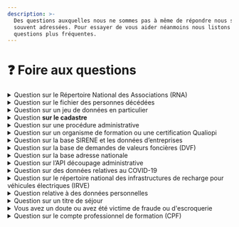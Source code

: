 ```yaml
---
description: >-
  Des questions auxquelles nous ne sommes pas à même de répondre nous sont
  souvent adressées. Pour essayer de vous aider néanmoins nous listons ici les
  questions plus fréquentes.
---
```


# ❓ Foire aux questions

<details>

<summary>Question sur le Répertoire National des Associations (RNA)</summary>

Si vous êtes une association et recherchez votre numéro RNA, vous pouvez consulter le moteur de recherche des associations du [journal officiel](https://www.journal-officiel.gouv.fr/associations/recherche/) (dont nous ne sommes pas responsables). Pour plus d'informations, vous pouvez consulter le site [Service-Public.fr](https://www.service-public.fr/associations).

</details>

<details>

<summary>Question sur le fichier des personnes décédées</summary>

Les fichiers des personnes décédées disponibles sur data.gouv.fr sont recueillis par l'INSEE à partir des informations reçues des communes. Pour faire une recherche dans ces fichiers vous pouvez utilisez le service suivant [Match\_Id](https://deces.matchid.io/search) (dont nous ne sommes pas responsable). Pour plus d'informations, vous pouvez consulter [cette page](https://www.insee.fr/fr/information/4190491).

</details>

<details>

<summary>Question sur un jeu de données en particulier</summary>

Notre équipe n'est pas en charge de la production des données publiées sur la plateforme.\
Adressez vous directement au producteur dans l'espace de discussion en bas de page du jeu de donnée. [Voir un exemple](https://www.data.gouv.fr/fr/datasets/fichier-des-personnes-decedees/#discussion-604e44bcf9fac775bbc0aeca).

</details>

<details>

<summary>Question <strong>sur le cadastre</strong> </summary>

Si vous avez une question sur le cadastre (rechercher un propriétaire, remonter une erreur dans les données de valeur foncière, s’informer sur la mitoyenneté, etc.), nous vous invitons à consulter [notre « Foire aux questions sur le cadastre »](https://guides.data.gouv.fr/reutiliser-des-donnees/autour-du-cadastre/faq-cadastre).\
\
Pour toute question sur l’utilisation et la manipulation des données du cadastre, vous pouvez consulter [le guide dédié](https://guides.data.gouv.fr/reutiliser-des-donnees/autour-du-cadastre).

</details>

<details>

<summary>Question sur une procédure administrative </summary>

Notre support n'est pas en mesure de vous aider sur ces sujets. Vous pouvez vous référer au site [Service-Public.fr](https://doc.data.gouv.fr/).

</details>

<details>

<summary>Question sur un organisme de formation ou une certification Qualiopi</summary>

Notre équipe n'est pas en mesure de vous aider sur ces questions. Si vous ne trouvez pas réponse à votre question ici vous pouvez contacter [le Ministère du Travail. ](https://travail-emploi.gouv.fr/ministere/article/nous-contacter).

**Vous ne trouvez pas votre organismes de formation dans la liste ?**\
Retrouvez toutes les informations utiles pour déclarer votre organisme ou transmettre votre Bilan Pédagogique et Financier sur le site du Ministère du travail: [les formalités de création et de fonctionnement des organismes de formation ](http://travail-emploi.gouv.fr/formation-professionnelle/organismes-de-formation-fonctionnement/organismes-formation).\


**Vous souhaitez modifier certaines informations ?**\
Les informations sont issues des déclarations annuelles effectuées par l'organisme de formation auprès du services régional de contrôle de sa DREETS, mais vous pouvez demander à tout moment la modification de certaines informations en contactant votre DREETS ou en accédant à votre espace personnel sur [l'application Mon Activité Formation](https://www.monactiviteformation.emploi.gouv.fr/).\


**Les informations concernant votre certification QUALIOPI vous semblent erronées ?**\
Contactez votre organisme certificateur afin qu'il transmette votre certification. Attention de bien lui fournir votre nouveau NDA si celui-ci a changé récemment.

</details>

<details>

<summary>Question sur la base SIRENE et les données d’entreprises</summary>

Si vous rechercher votre numéro SIRET ou SIREN vous pouvez vous rendre sur le site [Annuaire des Entreprises](https://annuaire-entreprises.data.gouv.fr/).\
Si vous souhaitez rendre privées les données de votre entreprise, vous devez en [faire la demande auprès de l'INSEE ](https://statut-diffusion-sirene.insee.fr/) qui publie ces données dans le répertoire SIRENE.

</details>

<details>

<summary>Question sur la base de demandes de valeurs foncières (DVF)</summary>

Vous pouvez consulter la [foire aux questions dédiée ](https://explore.data.gouv.fr/immobilier?onglet=faq\&filtre=tous\&lat=46.30000\&lng=2.00000\&zoom=4.80).

</details>

<details>

<summary>Question sur la base adresse nationale</summary>

Vous pouvez consulter la [foire aux questions dédiée](https://adresse.data.gouv.fr/nous-contacter).

</details>

<details>

<summary>Question sur l’API découpage administrative</summary>

**Quelles sont les limitations en vigueur sur les APIs ?**

* 10 requêtes par seconde et par IP pour l’API Découpage administratif ;
* 50 requêtes par seconde et par IP pour le géocodage simple via l’API Adresse ;
* 2 requêtes simultanées par IP pour le géocodage de masse (maximum 50 Mo par envoi de fichier pour le géocodage direct, 6 Mo pour le géocodage inversé).

**Est-il possible de faire lever les limites de l’API ?**\
Oui, mais uniquement si vous êtes un service public ou chargé d’une mission de service public. Dans le cas contraire, vous pouvez aussi héberger notre API de géocodage chez vous, en suivant[ ces instructions](https://github.com/BaseAdresseNationale/addok-docker).

</details>

<details>

<summary>Question sur des données relatives au COVID-19</summary>

* Pour toute information sur la COVID-19 vous pouvez consulter le site [gouvernement.fr](https://www.gouvernement.fr/info-coronavirus).
* Pour trouver un rendez vous, vous pouvez consulter [sante.fr](https://www.sante.fr/).
* Pour récupérer votre attestation, vous pouvez consulter votre appli TousAntiCovid ou votre espace [ameli.fr](https://www.ameli.fr/).

</details>

<details>

<summary>Question sur le répertoire national des infrastructures de recharge pour véhicules électriques (IRVE)</summary>

Nous vous invitons à consulter [la documentation dédiée](https://doc.transport.data.gouv.fr/producteurs/infrastructures-de-recharge-de-vehicules-electriques-irve) concernant la création et la publication des données de ces données.\


</details>

<details>

<summary>Question relative à des données personnelles</summary>

L'organisme en mesure de vous aider est [la Commission nationale de l'informatique et des libertés (CNIL)](https://www.cnil.fr/).

</details>

<details>

<summary>Question sur un titre de séjour</summary>

Le site data.gouv.fr ne permet pas aux particuliers de remplir des formalités administratives et notre support n'est pas en mesure de vous aider sur ces sujets. Vous pouvez vous référer à l'administration compétente ou consulter les liens suivants :

* [ La fiche dédiée sur Service-Public.fr](https://www.service-public.fr/particuliers/vosdroits/N110).
* [ Le site refugies.info](https://www.refugies.info/demarche/5dc2da982e9859001680b8a2).
* [ Contacter le service compétent du Ministère du l'Intérieur](https://administration-etrangers-en-france.interieur.gouv.fr/particuliers/#/contact).

</details>

<details>

<summary>Vous avez un doute ou avez été victime de fraude ou d'escroquerie</summary>

Notre équipe n'est pas en mesure de vous aider sur ces questions. Vous pouvez vous référez à :

* [ La fiche pratique escroquerie de Service-Public.fr](https://www.service-public.fr/particuliers/vosdroits/F1520).
* [ La fiche pratique phishing (hameçonnage) sur Service-Public.fr](https://www.service-public.fr/particuliers/vosdroits/F34800).
* [ L’outil de diagnostic sur cybermalveillancance.gouv.fr](https://www.cybermalveillance.gouv.fr/diagnostic/accueil).

</details>

<details>

<summary>Question sur le compte professionnel de formation (CPF)</summary>

Notre équipe n'est pas en mesure de vous aider sur ces questions. Vous pouvez vous référez à [la fiche pratique sur Service-Public.fr](https://www.service-public.fr/particuliers/vosdroits/F10705).

</details>
